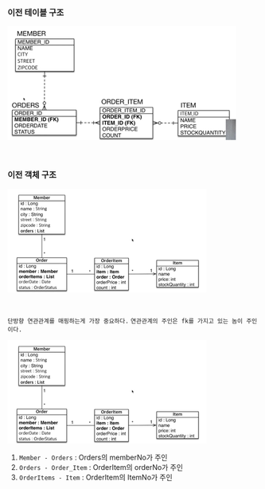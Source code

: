 ### 이전 테이블 구조

![img_3.png](img_3.png)

<br>

### 이전 객체 구조

![img_4.png](img_4.png)

<br>

`단방향 연관관계를 매핑하는게 가장 중요하다.`
`연관관계의 주인은 fk를 가지고 있는 놈이 주인이다.`


![img_4.png](img_4.png)
1. `Member - Orders` : Orders의 memberNo가 주인
2. `Orders - Order_Item` : OrderItem의 orderNo가 주인
3. `OrderItems - Item` : OrderItem의 ItemNo가 주인
